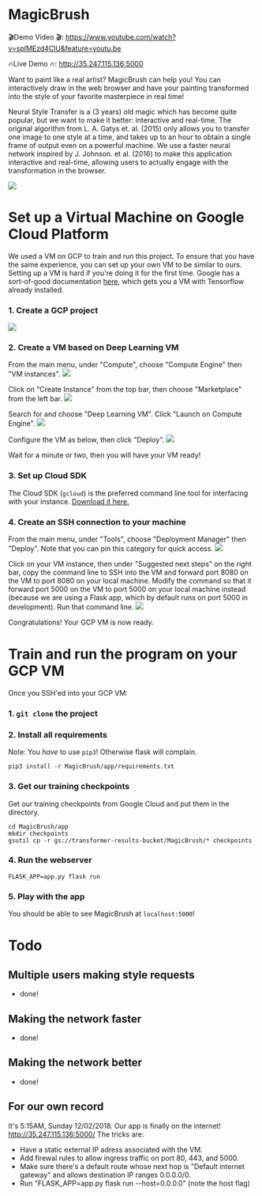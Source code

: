 # MagicBrush

🎬Demo Video 🎬: https://www.youtube.com/watch?v=splMEzd4ClU&feature=youtu.be

🔥Live Demo 🔥: http://35.247.115.136:5000

Want to paint like a real artist? MagicBrush can help you! You can interactively draw in the web browser and have your painting transformed into the style of your favorite masterpiece in real time!

Neural Style Transfer is a (3 years) old magic which has become quite popular, but we want to make it better: interactive and real-time. The original algorithm from L. A. Gatys et. al. (2015) only allows you to transfer one image to one style at a time, and takes up to an hour to obtain a single frame of output even on a powerful machine. We use a faster neural network inspired by J. Johnson. et al. (2016) to make this application interactive and real-time, allowing users to actually engage with the transformation in the browser.

<img src="docs/hi3.png">

# Set up a Virtual Machine on Google Cloud Platform
We used a VM on GCP to train and run this project. To ensure that you have the same experience, you can set up your own VM to be similar to ours. Setting up a VM is hard if you're doing it for the first time. Google has a sort-of-good documentation [here](https://cloud.google.com/deep-learning-vm/docs/quickstart-marketplace), which gets you a VM with Tensorflow already installed.

### 1. Create a GCP project

<img src="docs/VMsetup-step1.png">

### 2. Create a VM based on Deep Learning VM

From the main menu, under "Compute", choose "Compute Engine" then "VM instances".
<img src="docs/VMsetup-step2-1.png">

Click on "Create Instance" from the top bar, then choose "Marketplace" from the left bar.
<img src="docs/VMsetup-step2-2.png">

Search for and choose "Deep Learning VM". Click "Launch on Compute Engine".
<img src="docs/VMsetup-step2-3.png">

Configure the VM as below, then click "Deploy".
<img src="docs/VMsetup-step2-4.png">

Wait for a minute or two, then you will have your VM ready!

### 3. Set up Cloud SDK

The Cloud SDK (`gcloud`) is the preferred command line tool for interfacing with your instance. [Download it here.](https://cloud.google.com/sdk/install)

### 4. Create an SSH connection to your machine

From the main menu, under "Tools", choose "Deployment Manager" then "Deploy". Note that you can pin this category for quick access.
<img src="docs/VMsetup-step3-1.png">

Click on your VM instance, then under "Suggested next steps" on the right bar, copy the command line to SSH into the VM and forward port 8080 on the VM to port 8080 on your local machine. Modify the command so that it forward port 5000 on the VM to port 5000 on your local machine instead (because we are using a Flask app, which by default runs on port 5000 in development). Run that command line.
<img src="docs/VMsetup-step3-2.png">

Congratulations! Your GCP VM is now ready.

# Train and run the program on your GCP VM

Once you SSH'ed into your GCP VM:

### 1. `git clone` the project

### 2. Install all requirements
Note: You *have* to use `pip3`! Otherwise flask will complain.
```
pip3 install -r MagicBrush/app/requirements.txt
```

### 3. Get our training checkpoints
Get our training checkpoints from Google Cloud and put them in the directory.
```
cd MagicBrush/app
mkdir checkpoints
gsutil cp -r gs://transformer-results-bucket/MagicBrush/* checkpoints
```
### 4. Run the webserver
```
FLASK_APP=app.py flask run
```

### 5. Play with the app
You should be able to see MagicBrush at `localhost:5000`!

# Todo

## Multiple users making style requests
- done!

## Making the network faster
- done!

## Making the network better
- done!

## For our own record
It's 5:15AM, Sunday 12/02/2018. Our app is finally on the internet! http://35.247.115.136:5000/
The tricks are:
- Have a static external IP adress associated with the VM.
- Add firewal rules to allow ingress traffic on port 80, 443, and 5000.
- Make sure there's a default route whose next hop is "Default internet gateway" and allows destination IP ranges 0.0.0.0/0.
- Run "FLASK_APP=app.py flask run --host=0.0.0.0" (note the host flag)

